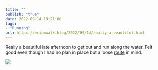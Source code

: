 ```yaml
---
title: ""
publish: "true"
date: 2022-09-14 19:21:00
tags:
- "Running"
url: https://ericmwalk.blog/2022/09/14/really-a-beautiful.html
---
```

Really a beautiful late afternoon to get out and run along the water. Felt good even though I  had no plan in place but a loose [route](http://www.strava.com/activities/7809662164) in mind.

![](https://ericmwalk.blog/uploads/2022/0ca955dc9a.jpg)